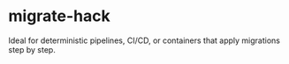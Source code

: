 # migrate-hack
Ideal for deterministic pipelines, CI/CD, or containers that apply migrations step by step.
